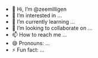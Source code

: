 - 👋 Hi, I’m @zeemilligen
- 👀 I’m interested in ...
- 🌱 I’m currently learning ...
- 💞️ I’m looking to collaborate on ...
- 📫 How to reach me ...
- 😄 Pronouns: ...
- ⚡ Fun fact: ...

<!---
zeemilligen/zeemilligen is a ✨ special ✨ repository because its `README.md` (this file) appears on your GitHub profile.
You can click the Preview link to take a look at your changes.
--->
